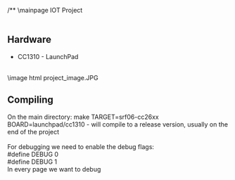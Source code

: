 /**
\mainpage IOT Project
<BR>
<BR>
<H2>Hardware</H2>
<UL>
<LI>CC1310 - LaunchPad</LI>
</UL>
<BR>
\image html project_image.JPG
<BR>
<H2>Compiling</H2>
On the main directory:
make TARGET=srf06-cc26xx BOARD=launchpad/cc1310 - will compile to a release version, usually on the end of the project
<BR>
<BR>
For debugging we need to enable the debug flags:
<BR>
#define DEBUG 0
<BR>
#define DEBUG 1
<BR>
In every page we want to debug
<BR>
<BR>